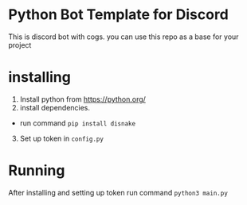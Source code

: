 # Python Bot Template for Discord

This is discord bot with cogs. you can use this repo as a base for your project

# installing

1. Install python from https://python.org/
2. install dependencies.
- run command `pip install disnake`
3. Set up token in `config.py`

# Running

After installing and setting up token run command `python3 main.py`
